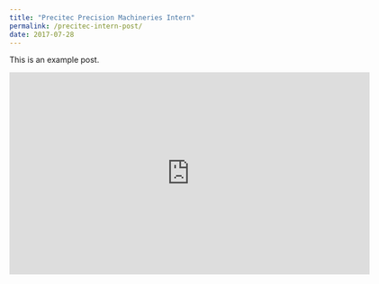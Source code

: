 ```yaml
---
title: "Precitec Precision Machineries Intern"
permalink: /precitec-intern-post/
date: 2017-07-28
---
```


This is an example post. 

<iframe width="640" height="360" src="https://www.youtube.com/watch?v=dQw4w9WgXcQ&pp=ygUJcmljayByb2xs" frameborder="0" allowfullscreen></iframe>